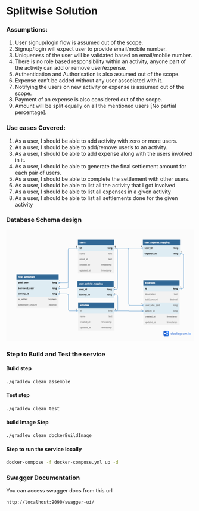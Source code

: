 # Splitwise Solution

### Assumptions:

1. User signup/login flow is assumed out of the scope.
2. Signup/login will expect user to provide email/mobile number.
3. Uniqueness of the user will be validated based on email/mobile number.
4. There is no role based responsibility within an activity, anyone part of the activity can add or remove user/expense.
5. Authentication and Authorisation is also assumed out of the scope.
6. Expense can’t be added without any user associated with it.
7. Notifying the users on new activity or expense is assumed out of the scope.
8. Payment of an expense is also considered out of the scope.
9. Amount will be split equally on all the mentioned users [No partial percentage].


### Use cases Covered:

1. As a user, I should be able to add activity with zero or more users.
2. As a user, I should be able to add/remove user’s to an activity.
3. As a user, I should be able to add expense along with the users involved in it.
4. As a user, I should be able to generate the final settlement amount for each pair of users.
5. As a user, I should be able to complete the settlement with other users.
6. As a user, I should be able to list all the activity that I got involved
7. As a user, I should be able to list all expenses in a given activity
8. As a user, I should be able to list all settlements done for the given activity

### Database Schema design

![Alt text](./docs/images/dbschema-v2.png)


### Step to Build and Test the service

#### Build step

```bash
./gradlew clean assemble
```

#### Test step

```bash
./gradlew clean test
```

#### build Image Step

```bash
./gradlew clean dockerBuildImage
```

#### Step to run the service locally

```bash
docker-compose -f docker-compose.yml up -d
```

### Swagger Documentation

You can access swagger docs from this url

```bash
http://localhost:9090/swagger-ui/
```

